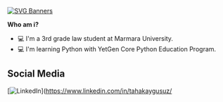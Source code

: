 [![SVG Banners](https://svg-banners.vercel.app/api?type=origin&text1=HI%20THERE%20👋%20TAHA%20KAYGUSUZ&width=1200&height=300)](https://github.com/Akshay090/svg-banners)

**Who am i?**
- 💻 I'm a 3rd grade law student at Marmara University.
- 💻 I'm learning Python with YetGen Core Python Education Program.

**<h2 align="leading">Social Media</h2>**
[![LinkedIn](https://img.shields.io/badge/linkedin-%230077B5.svg?style=for-the-badge&logo=linkedin&logoColor=white)](https://www.linkedin.com/in/tahakaygusuz/